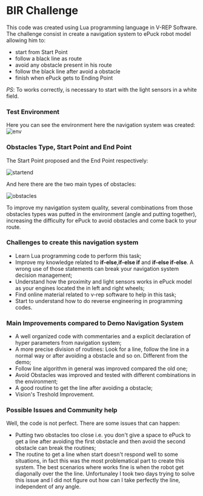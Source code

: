 # BIR Challenge
This code was created using Lua programming language in V-REP Software. The challenge consist in create a navigation system to ePuck robot model allowing him to:
- start from Start Point
- follow a black line as route
- avoid any obstacle present in his route
- follow the black line after avoid a obstacle 
- finish when ePuck gets to Ending Point

*PS*: To works correctly, is necessary to start with the light sensors in a white field.

### Test Environment
Here you can see the environment here the navigation system was created:
![env](https://user-images.githubusercontent.com/32513366/52373421-be922380-2a41-11e9-82a9-4f038d66fd5f.PNG)

### Obstacles Type, Start Point and End Point
The Start Point proposed and the End Point respectively:

![startend](https://user-images.githubusercontent.com/32513366/52374926-a4f2db00-2a45-11e9-9272-9ae687491ad1.png)

And here there are the two main types of obstacles:

![obstacles](https://user-images.githubusercontent.com/32513366/52373562-1fb9f700-2a42-11e9-892f-3e57d9562678.PNG)

To improve my navigation system quality, several combinations from those obstacles types was putted in the environment (angle and putting together), increasing the difficulty for ePuck to avoid obstacles and come back to your route.

### Challenges to create this navigation system
- Learn Lua programming code to perform this task;
- Improve my knowledge related to **if-else**,**if-else if** and **if-else if-else**. A wrong use of those statements can break your navigation system decision management;
- Understand how the proximity and light sensors works in ePuck model as your engines located the in left and right wheels;
- Find online material related to v-rep software to help in this task;
- Start to understand how to do reverse engineering in programming codes.

### Main Improvements compared to Demo Navigation System
- A well organized code with commentaries and a explicit declaration of hyper parameters from navigation system;
- A more precise division of routines: Look for a line, follow the line in a normal way or after avoiding a obstacle and so on. Different from the demo;
- Follow line algorithm in general was improved compared the old one;
- Avoid Obstacles was improved and tested with different combinations in the environment;
- A good routine to get the line after avoiding a obstacle;
- Vision's Treshold Improvement.

### Possible Issues and Community help
Well, the code is not perfect. There are some issues that can happen:
- Putting two obstacles too close i.e. you don't give a space to ePuck to get a line after avoiding the first obstacle and then avoid the second obstacle can break the routines;
- The routine to get a line when start doesn't respond well to some situations, in fact this was the most problematical part to create this system. The best scenarios where works fine is when the robot get diagonally over the the line. Unfortunaley I took two days trying to solve this issue and I did not figure out how can I take perfectly the line, independent of any angle.
